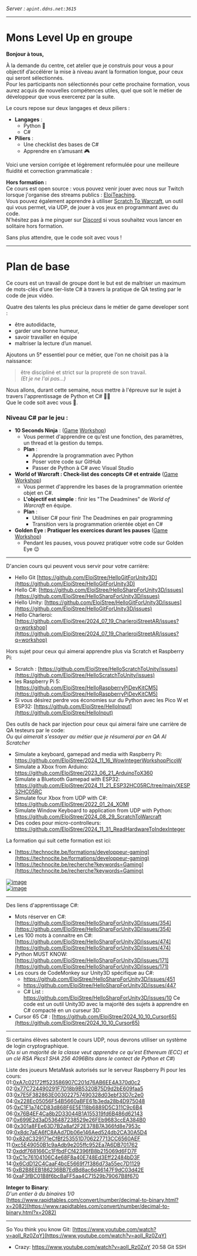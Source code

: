 _Server : `apint.ddns.net:3615`_

--------------------------------

# Mons Level Up en groupe

**Bonjour à tous,**

À la demande du centre, cet atelier que je construis pour vous a pour objectif d’accélérer la mise à niveau avant la formation longue, pour ceux qui seront sélectionnés.  
Pour les participants non sélectionnés pour cette prochaine formation, vous aurez acquis de nouvelles compétences utiles, quel que soit le métier de développeur que vous exercerez par la suite.  

Le cours repose sur deux langages et deux piliers :  
- **Langages** :  
  - Python 🐍 
  - C#  
- **Piliers** :  
  - Une checklist des bases de C#  
  - Apprendre en s’amusant 🎮  

Voici une version corrigée et légèrement reformulée pour une meilleure fluidité et correction grammaticale :  

**Hors formation :**    
Ce cours est open source : vous pouvez venir jouer avec nous sur Twitch lorsque j'organise des streams publics : [EloiTeaching](https://www.twitch.tv/eloiteaching).  
Vous pouvez également apprendre à utiliser [Scratch To Warcraft](https://github.com/EloiStree/2024_08_29_ScratchToWarcraft), un outil qui vous permet, via UDP, de jouer à vos jeux en programmant avec du code.  
N'hésitez pas à me pinguer sur [Discord](https://discord.com/invite/UuWWpQMEYh) si vous souhaitez vous lancer en solitaire hors formation.  


Sans plus attendre, que le code soit avec vous !  

--------------

# Plan de base


Ce cours est un travail de groupe dont le but est de maîtriser un maximum de mots-clés d’une tier-liste C# à travers la pratique de QA testing par le code de jeux vidéo.  

Quatre des talents les plus précieux dans le métier de game developer sont : 
- être autodidacte,
- garder une bonne humeur,
- savoir travailler en équipe
- maîtriser la lecture d’un manuel.
  
Ajoutons un 5ᵉ essentiel pour ce métier, que l'on ne choisit pas à la naissance:       
> être discipliné et strict sur la propreté de son travail.     
_(Et je ne l'ai pas...)_    
  

Nous allons, durant cette semaine, nous mettre à l'épreuve sur le sujet à travers l'apprentissage de Python et C# 🧙‍♂️  
Que le code soit avec vous 🔦.  


### **Niveau C# par le jeu :**  

- **10 Seconds Ninja** : ([Game](https://github.com/EloiStree/2025_02_03_MonsLevelUpInGroup/issues/3) [Workshop](https://github.com/EloiStree/2025_02_03_MonsLevelUpInGroup/issues/10))  
  - Vous permet d'apprendre ce qu'est une fonction, des paramètres, un thread et la gestion du temps.  
  - **Plan** :  
    - Apprendre la programmation avec Python  
    - Poser votre code sur GitHub  
    - Passer de Python à C# avec Visual Studio  
- **World of Warcraft : Check-list des concepts C# et entraide** ([Game](https://github.com/EloiStree/2025_02_03_MonsLevelUpInGroup/issues/8) [Workshop](https://github.com/EloiStree/2025_02_03_MonsLevelUpInGroup/issues/22))  
  - Vous permet d'apprendre les bases de la programmation orientée objet en C#.  
  - **L'objectif est simple** : finir les "The Deadmines" de *World of Warcraft* en équipe.  
  - **Plan** :  
    - Utiliser C# pour finir The Deadmines en pair programming  
    - Transition vers la programmation orientée objet en C#  
- **Golden Eye : Pratiquer les exercices durant les pauses** ([Game](https://github.com/EloiStree/2025_02_03_MonsLevelUpInGroup/issues/6) [Workshop](https://github.com/EloiStree/2025_02_03_MonsLevelUpInGroup/issues/15))  
  - Pendant les pauses, vous pouvez pratiquer votre code sur Golden Eye 😉  

----------------------------

D'ancien cours qui peuvent vous servir pour votre carrière:
- Hello Git [https://github.com/EloiStree/HelloGitForUnity3D](https://github.com/EloiStree/HelloGitForUnity3D)
- Hello C#: [https://github.com/EloiStree/HelloSharpForUnity3D/issues](https://github.com/EloiStree/HelloSharpForUnity3D/issues)
- Hello Unity: [https://github.com/EloiStree/HelloGitForUnity3D/issues](https://github.com/EloiStree/HelloGitForUnity3D/issues)
- Hello Charleroi: [https://github.com/EloiStree/2024_07_19_CharleroiStreetAR/issues?q=workshop](https://github.com/EloiStree/2024_07_19_CharleroiStreetAR/issues?q=workshop)

Hors sujet pour ceux qui aimerai apprendre plus via Scratch et Raspberry Pi:
- Scratch : [https://github.com/EloiStree/HelloScratchToUnity/issues](https://github.com/EloiStree/HelloScratchToUnity/issues)
- les Raspberry Pi 5: [https://github.com/EloiStree/HelloRaspberryPiDevKitCM5](https://github.com/EloiStree/HelloRaspberryPiDevKitCM5)
- Si vous désirez perdre vos économies sur du Python avec les Pico W et ESP32: [https://github.com/EloiStree/HelloInput](https://github.com/EloiStree/HelloInput)
  

Des outils de hack par injection pour ceux qui aimerai faire une carrière de QA testeurs par le code:  
_Ou qui aimerait s'essayer au métier que je résumerai par en QA AI Scratcher_    
- Simulate a keyboard, gamepad and media with Raspberry Pi: https://github.com/EloiStree/2024_11_16_WowIntegerWorkshopPicoW  
- Simulate a Xbox from Arduino: https://github.com/EloiStree/2023_06_21_ArduinoToX360  
- Simulate a Bluetooth Gamepad with ESP32: https://github.com/EloiStree/2024_11_21_ESP32HC05RC/tree/main/XESP32HC05RC  
- Simulate four Xbox from UDP with C#: https://github.com/EloiStree/2022_01_24_XOMI  
- Simulate Window Keyboard to application from UDP with Python: https://github.com/EloiStree/2024_08_29_ScratchToWarcraft
- Des codes pour micro-controlleurs: https://github.com/EloiStree/2024_11_31_ReadHardwareToIndexInteger 


La formation qui suit cette formation est ici:
- [https://technocite.be/formations/developpeur-gaming](https://technocite.be/formations/developpeur-gaming)
- [https://technocite.be/recherche?keywords=Gaming](https://technocite.be/recherche?keywords=Gaming)
  
[![image](https://github.com/user-attachments/assets/7d45f303-4395-476a-8dac-dac379ad5d79)](https://technocite.be/formations/developpeur-gaming)    
[![image](https://github.com/user-attachments/assets/81f6e069-288b-4f35-95b2-67d82d39c4ba)](https://technocite.be/recherche?keywords=Gaming)     
    


-------------

Des liens d'apprentissage C#: 
- Mots réserver en C#: [https://github.com/EloiStree/HelloSharpForUnity3D/issues/354](https://github.com/EloiStree/HelloSharpForUnity3D/issues/354)
- Les 100 mots à connaitre en C#: [https://github.com/EloiStree/HelloSharpForUnity3D/issues/474](https://github.com/EloiStree/HelloSharpForUnity3D/issues/474)
- Python MUST KNOW: [https://github.com/EloiStree/HelloSharpForUnity3D/issues/171](https://github.com/EloiStree/HelloSharpForUnity3D/issues/171)
- Les cours de CodeMonkey sur Unity3D spécifique au C#: 
  - https://github.com/EloiStree/HelloSharpForUnity3D/issues/451
  - https://github.com/EloiStree/HelloSharpForUnity3D/issues/447
  - C# List : https://github.com/EloiStree/HelloSharpForUnity3D/issues/10
Ce code est un outil Unity3D avec la majorité des sujets à apprendre en C# compacté en un curseur 3D:
- Cursor 65 C# : [https://github.com/EloiStree/2024_10_10_Cursor65](https://github.com/EloiStree/2024_10_10_Cursor65)


----------------------




Si certains élèves sabotent le cours UDP, nous devrons utiliser un système de login cryptographique.  
(_Ou si un majorité de la classe veut apprendre ce qu'est Ethereum (ECC) et un clé RSA Pkcs1 SHA 256 4096Bits dans le contect de Python et C#_)

Liste des joueurs MetaMask autorisés sur le serveur Raspberry Pi pour les cours:   
01:[0xA7c02172ff523586907C201d76AB6EE4A370d0c2](https://etherscan.io/address/0xA7c02172ff523586907C201d76AB6EE4A370d0c2)  
02:[0x77C724490291F7D18b9B5320B75D9d2bE609faa5](https://etherscan.io/address/0x77C724490291F7D18b9B5320B75D9d2bE609faa5)  
03:[0x7E5F382863E003022757490328d03ebf33D7c2e0](https://etherscan.io/address/0x7E5F382863E003022757490328d03ebf33D7c2e0)  
04:[0x228Ec05056F54B5660aBFE61b3eda28b4D975048](https://etherscan.io/address/0x228Ec05056F54B5660aBFE61b3eda28b4D975048)  
05:[0xC1F1a74CD83d868F6E5E118b6889D5C311C9c6B4](https://etherscan.io/address/0xC1F1a74CD83d868F6E5E118b6889D5C311C9c6B4)  
06:[0x76B4EF4Ca8b2D33044B1A155319fd6B486d62143](https://etherscan.io/address/0x76B4EF4Ca8b2D33044B1A155319fd6B486d62143)  
07:[0x699E2d3aD536487238529e26FEb9683ccEA384B0](https://etherscan.io/address/0x699E2d3aD536487238529e26FEb9683ccEA384B0)  
08:[0x301a8FEe63D7B2a8af2F2E378B7A366fd8e7953c](https://etherscan.io/address/0x301a8FEe63D7B2a8af2F2E378B7A366fd8e7953c)  
09:[0x8dc7aEA6fC8AAd7Db06e146Aed524db2CA30A5D4](https://etherscan.io/address/0x8dc7aEA6fC8AAd7Db06e146Aed524db2CA30A5D4)  
10:[0x82dC329171eCfBf253551D706227713CC6560AEF](https://etherscan.io/address/0x82dC329171eCfBf253551D706227713CC6560AEF)  
11:[0xc5E49050B1c9aAdb9e205ffc952Ea7A6DB701762](https://etherscan.io/address/0xc5E49050B1c9aAdb9e205ffc952Ea7A6DB701762)  
12:[0xddf768166Cc1FfbdFCf42396fB8b215069d6FD7F](https://etherscan.io/address/0xddf768166Cc1FfbdFCf42396fB8b215069d6FD7F)  
13:[0xC1c76104106C4e68F8a40E748Ed3Eff22484bD3F](https://etherscan.io/address/0xC1c76104106C4e68F8a40E748Ed3Eff22484bD3F)  
14:[0x6CdD12C4CaaF4bcE5669f7f386d73a55ec7D1129](https://etherscan.io/address/0x6CdD12C4CaaF4bcE5669f7f386d73a55ec7D1129)  
15:[0xB2B8EEB186236BB7EdBd8ac6d46147F9dC03d42E](https://etherscan.io/address/0xB2B8EEB186236BB7EdBd8ac6d46147F9dC03d42E)  
16:[0xaF3fBC01B8f6bcBaFF5aa4C71529b79067B8f670](https://etherscan.io/address/0xaF3fBC01B8f6bcBaFF5aa4C71529b79067B8f670)  



**Integer to Binary**:    
_D'un entier à du binaires 1/0_      
[https://www.rapidtables.com/convert/number/decimal-to-binary.html?x=2082](https://www.rapidtables.com/convert/number/decimal-to-binary.html?x=2082)    




-------------


So You think you know Git: [https://www.youtube.com/watch?v=aolI_Rz0ZqY](https://www.youtube.com/watch?v=aolI_Rz0ZqY)
- Crazy: https://www.youtube.com/watch?v=aolI_Rz0ZqY 20:58 Git SSH
